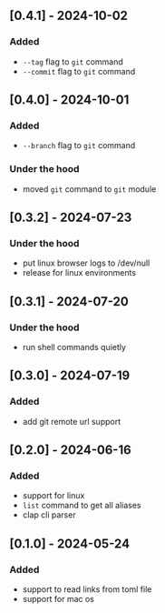 ## [0.4.1] - 2024-10-02

### Added

- `--tag` flag to `git` command
- `--commit` flag to `git` command

## [0.4.0] - 2024-10-01

### Added

- `--branch` flag to `git` command

### Under the hood

- moved `git` command to `git` module

## [0.3.2] - 2024-07-23

### Under the hood

- put linux browser logs to /dev/null
- release for linux environments

## [0.3.1] - 2024-07-20

### Under the hood

- run shell commands quietly

## [0.3.0] - 2024-07-19

### Added

- add git remote url support

## [0.2.0] - 2024-06-16

### Added

- support for linux
- `list` command to get all aliases
- clap cli parser

## [0.1.0] - 2024-05-24

### Added

- support to read links from toml file
- support for mac os

